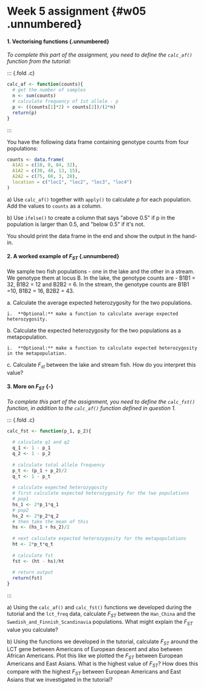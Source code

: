 # Week 5 assignment {#w05 .unnumbered}


<script src="js/hideOutput.js"></script>

#### 1. Vectorising functions {.unnumbered}

*To complete this part of the assignment, you need to define the `calc_af()` function from the tutorial:*

::: {.fold .c}

```r
calc_af <- function(counts){
  # get the number of samples
  n <- sum(counts)
  # calculate frequency of 1st allele - p
  p <- ((counts[1]*2) + counts[2])/(2*n)
  return(p)
}
```
:::

You have the following data frame containing genotype counts from four populations:


```r
counts <- data.frame(
  A1A1 = c(10, 0, 84, 32),
  A1A2 = c(30, 48, 13, 15),
  A2A2 = c(75, 60, 3, 28),
  location = c("loc1", "loc2", "loc3", "loc4")
)
```

a)  Use `calc_af()` together with `apply()` to calculate $p$ for each population. Add the values to `counts` as a column.

b)  Use `ifelse()` to create a column that says "above 0.5" if p in the population is larger than 0.5, and "below 0.5" if it's not.

You should print the data frame in the end and show the output in the hand-in.

#### 2. A worked example of $F_{ST}$ {.unnumbered}

We sample two fish populations - one in the lake and the other in a stream. We genotype them at locus B. In the lake, the genotype counts are - B1B1 = 32, B1B2 = 12 and B2B2 = 6. In the stream, the genotype counts are B1B1 =10, B1B2 = 16, B2B2 = 43.

a.  Calculate the average expected heterozygosity for the two populations.

    i.  **Optional:** make a function to calculate average expected heterozygosity.

b.  Calculate the expected heterozygosity for the two populations as a metapopulation.

    i.  **Optional:** make a function to calculate expected heterozygosity in the metapopulation.

c.  Calculate $F_{st}$ between the lake and stream fish. How do you interpret this value?

#### 3. More on $F_{ST}$ {-}

*To complete this part of the assignment, you need to define the `calc_fst()` function, in addition to the `calc_af()` function defined in question 1.*

::: {.fold .c}

```r
calc_fst <- function(p_1, p_2){
  
  # calculate q1 and q2
  q_1 <- 1 - p_1
  q_2 <- 1 - p_2
  
  # calculate total allele frequency
  p_t <- (p_1 + p_2)/2
  q_t <- 1 - p_t
  
  # calculate expected heterozygosity
  # first calculate expected heterozygosity for the two populations
  # pop1
  hs_1 <- 2*p_1*q_1
  # pop2
  hs_2 <- 2*p_2*q_2
  # then take the mean of this
  hs <- (hs_1 + hs_2)/2
  
  # next calculate expected heterozygosity for the metapopulations
  ht <- 2*p_t*q_t
  
  # calculate fst
  fst <- (ht - hs)/ht
  
  # return output
  return(fst)
}
```
:::

a)  Using the `calc_af()` and `calc_fst()` functions we developed during the tutorial and the `lct_freq` data, calculate $F_{ST}$ between the `Han_China` and the `Swedish_and_Finnish_Scandinavia` populations. What might explain the $F_{ST}$ value you calculate?

b)  Using the functions we developed in the tutorial, calculate $F_{ST}$ around the LCT gene between Americans of European descent and also between African Americans. Plot this like we plotted the $F_{ST}$ between European Americans and East Asians. What is the highest value of $F_{ST}$? How does this compare with the highest $F_{ST}$ between European Americans and East Asians that we investigated in the tutorial?
